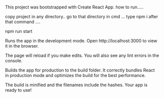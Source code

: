 This project was bootstrapped with Create React App.
how to run.....


copy project in any directory..
go to that directory in cmd ...
type npm i
after that command ....

npm run start

Runs the app in the development mode.
Open http://localhost:3000 to view it in the browser.

The page will reload if you make edits.
You will also see any lint errors in the console.

Builds the app for production to the build folder.
It correctly bundles React in production mode and optimizes the build for the best performance.

The build is minified and the filenames include the hashes.
Your app is ready to use!
